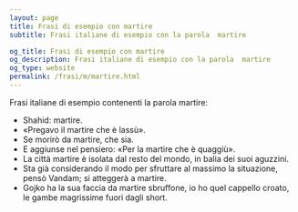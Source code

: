 ```yaml
---
layout: page
title: Frasi di esempio con martire 
subtitle: Frasi italiane di esempio con la parola  martire

og_title: Frasi di esempio con martire 
og_description: Frasi italiane di esempio con la parola  martire
og_type: website
permalink: /frasi/m/martire.html
---
```


Frasi italiane di esempio contenenti la parola martire:


- Shahid: martire.
- «Pregavo il martire che è lassù».
- Se morirò da martire, che sia.
- E aggiunse nel pensiero: «Per la martire che è quaggiù».
- La città martire è isolata dal resto del mondo, in balia dei suoi aguzzini.
- Sta già considerando il modo per sfruttare al massimo la situazione, pensò Vandam; si atteggerà a martire.
- Gojko ha la sua faccia da martire sbruffone, io ho quel cappello croato, le gambe magrissime fuori dagli short.
